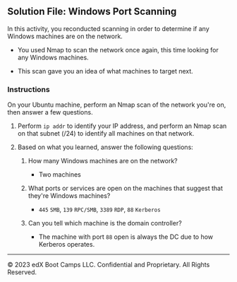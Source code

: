 ## Solution File: Windows Port Scanning

In this activity, you reconducted scanning in order to determine if any Windows machines are on the network. 

- You used Nmap to scan the network once again, this time looking for any Windows machines. 

- This scan gave you an idea of what machines to target next. 

### Instructions

On your Ubuntu machine, perform an Nmap scan of the network you're on, then answer a few questions. 

1. Perform `ip addr` to identify your IP address, and perform an Nmap scan on that subnet (/24) to identify all machines on that network.

2. Based on what you learned, answer the following questions:

	1. How many Windows machines are on the network?

          - Two machines
	
	2. What ports or services are open on the machines that suggest that they're Windows machines?

          - `445` `SMB`, `139` `RPC/SMB`, `3389` `RDP`, `88` `Kerberos`
	
	3. Can you tell which machine is the domain controller?

          - The machine with port `88` open is always the DC due to how Kerberos operates.

---
&copy; 2023 edX Boot Camps LLC. Confidential and Proprietary. All Rights Reserved.



